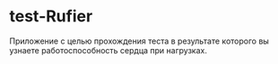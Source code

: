 # test-Rufier
Приложение с целью прохождения теста в результате которого вы узнаете работоспособность сердца при нагрузках.

